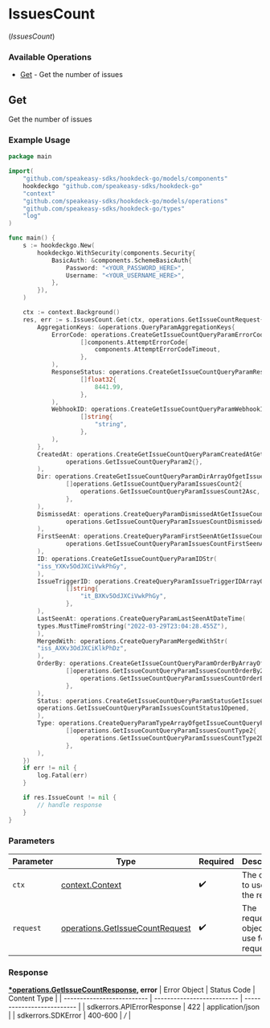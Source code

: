 # IssuesCount
(*IssuesCount*)

### Available Operations

* [Get](#get) - Get the number of issues

## Get

Get the number of issues

### Example Usage

```go
package main

import(
	"github.com/speakeasy-sdks/hookdeck-go/models/components"
	hookdeckgo "github.com/speakeasy-sdks/hookdeck-go"
	"context"
	"github.com/speakeasy-sdks/hookdeck-go/models/operations"
	"github.com/speakeasy-sdks/hookdeck-go/types"
	"log"
)

func main() {
    s := hookdeckgo.New(
        hookdeckgo.WithSecurity(components.Security{
            BasicAuth: &components.SchemeBasicAuth{
                Password: "<YOUR_PASSWORD_HERE>",
                Username: "<YOUR_USERNAME_HERE>",
            },
        }),
    )

    ctx := context.Background()
    res, err := s.IssuesCount.Get(ctx, operations.GetIssueCountRequest{
        AggregationKeys: &operations.QueryParamAggregationKeys{
            ErrorCode: operations.CreateGetIssueCountQueryParamErrorCodeArrayOfAttemptErrorCode(
                    []components.AttemptErrorCode{
                        components.AttemptErrorCodeTimeout,
                    },
            ),
            ResponseStatus: operations.CreateGetIssueCountQueryParamResponseStatusArrayOffloat32(
                    []float32{
                        8441.99,
                    },
            ),
            WebhookID: operations.CreateGetIssueCountQueryParamWebhookIDArrayOfstr(
                    []string{
                        "string",
                    },
            ),
        },
        CreatedAt: operations.CreateGetIssueCountQueryParamCreatedAtGetIssueCountQueryParam2(
                operations.GetIssueCountQueryParam2{},
        ),
        Dir: operations.CreateGetIssueCountQueryParamDirArrayOfgetIssueCountQueryParamIssuesCount2(
                []operations.GetIssueCountQueryParamIssuesCount2{
                    operations.GetIssueCountQueryParamIssuesCount2Asc,
                },
        ),
        DismissedAt: operations.CreateQueryParamDismissedAtGetIssueCountQueryParamIssuesCountDismissedAt2(
                operations.GetIssueCountQueryParamIssuesCountDismissedAt2{},
        ),
        FirstSeenAt: operations.CreateQueryParamFirstSeenAtGetIssueCountQueryParamIssuesCountFirstSeenAt2(
                operations.GetIssueCountQueryParamIssuesCountFirstSeenAt2{},
        ),
        ID: operations.CreateGetIssueCountQueryParamIDStr(
        "iss_YXKv5OdJXCiVwkPhGy",
        ),
        IssueTriggerID: operations.CreateQueryParamIssueTriggerIDArrayOfstr(
                []string{
                    "it_BXKv5OdJXCiVwkPhGy",
                },
        ),
        LastSeenAt: operations.CreateQueryParamLastSeenAtDateTime(
        types.MustTimeFromString("2022-03-29T23:04:28.455Z"),
        ),
        MergedWith: operations.CreateQueryParamMergedWithStr(
        "iss_AXKv3OdJXCiKlkPhDz",
        ),
        OrderBy: operations.CreateGetIssueCountQueryParamOrderByArrayOfgetIssueCountQueryParamIssuesCountOrderBy2(
                []operations.GetIssueCountQueryParamIssuesCountOrderBy2{
                    operations.GetIssueCountQueryParamIssuesCountOrderBy2FirstSeenAt,
                },
        ),
        Status: operations.CreateGetIssueCountQueryParamStatusGetIssueCountQueryParamIssuesCountStatus1(
        operations.GetIssueCountQueryParamIssuesCountStatus1Opened,
        ),
        Type: operations.CreateQueryParamTypeArrayOfgetIssueCountQueryParamIssuesCountType2(
                []operations.GetIssueCountQueryParamIssuesCountType2{
                    operations.GetIssueCountQueryParamIssuesCountType2Delivery,
                },
        ),
    })
    if err != nil {
        log.Fatal(err)
    }

    if res.IssueCount != nil {
        // handle response
    }
}
```

### Parameters

| Parameter                                                                          | Type                                                                               | Required                                                                           | Description                                                                        |
| ---------------------------------------------------------------------------------- | ---------------------------------------------------------------------------------- | ---------------------------------------------------------------------------------- | ---------------------------------------------------------------------------------- |
| `ctx`                                                                              | [context.Context](https://pkg.go.dev/context#Context)                              | :heavy_check_mark:                                                                 | The context to use for the request.                                                |
| `request`                                                                          | [operations.GetIssueCountRequest](../../models/operations/getissuecountrequest.md) | :heavy_check_mark:                                                                 | The request object to use for the request.                                         |


### Response

**[*operations.GetIssueCountResponse](../../models/operations/getissuecountresponse.md), error**
| Error Object               | Status Code                | Content Type               |
| -------------------------- | -------------------------- | -------------------------- |
| sdkerrors.APIErrorResponse | 422                        | application/json           |
| sdkerrors.SDKError         | 400-600                    | */*                        |
